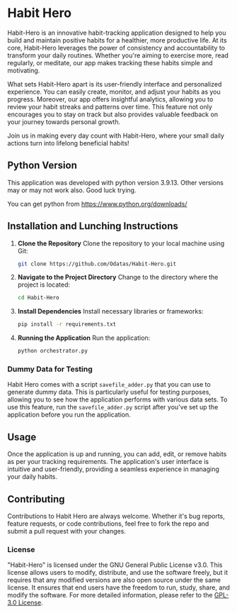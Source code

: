 # Habit Hero

Habit-Hero is an innovative habit-tracking application designed to help you build and maintain positive habits for a healthier, more productive life. At its core, Habit-Hero leverages the power of consistency and accountability to transform your daily routines. Whether you're aiming to exercise more, read regularly, or meditate, our app makes tracking these habits simple and motivating.

What sets Habit-Hero apart is its user-friendly interface and personalized experience. You can easily create, monitor, and adjust your habits as you progress. Moreover, our app offers insightful analytics, allowing you to review your habit streaks and patterns over time. This feature not only encourages you to stay on track but also provides valuable feedback on your journey towards personal growth.

Join us in making every day count with Habit-Hero, where your small daily actions turn into lifelong beneficial habits!

## Python Version

This application was developed with python version 3.9.13. Other versions may or may not work also. Good luck trying. 

You can get python from https://www.python.org/downloads/

## Installation and Lunching Instructions

1. **Clone the Repository**
   Clone the repository to your local machine using Git:
   ```bash
   git clone https://github.com/Odatas/Habit-Hero.git
   ```

2. **Navigate to the Project Directory**
   Change to the directory where the project is located:
   ```bash
   cd Habit-Hero
   ```

3. **Install Dependencies**
   Install necessary libraries or frameworks:
   ```bash
   pip install -r requirements.txt
   ```

4. **Running the Application**
   Run the application:
   ```bash
   python orchestrator.py
   ```

### Dummy Data for Testing

Habit Hero comes with a script `savefile_adder.py` that you can use to generate dummy data. This is particularly useful for testing purposes, allowing you to see how the application performs with various data sets. To use this feature, run the `savefile_adder.py` script after you've set up the application before you run the application.


## Usage

Once the application is up and running, you can add, edit, or remove habits as per your tracking requirements. The application's user interface is intuitive and user-friendly, providing a seamless experience in managing your daily habits.

## Contributing

Contributions to Habit Hero are always welcome. Whether it's bug reports, feature requests, or code contributions, feel free to fork the repo and submit a pull request with your changes.

### License

"Habit-Hero" is licensed under the GNU General Public License v3.0. This license allows users to modify, distribute, and use the software freely, but it requires that any modified versions are also open source under the same license. It ensures that end users have the freedom to run, study, share, and modify the software. For more detailed information, please refer to the [GPL-3.0 License](https://www.gnu.org/licenses/gpl-3.0.en.html).

